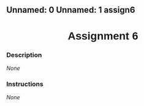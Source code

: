 Unnamed:  0 Unnamed:  1
assign6 <h1  style="font-family:  Verdana,  Geneva,  sans-serif;  text-align:center">Assignment  6</h1> 
--- 
 
###  Description 
*None* 
 
###  Instructions 
*None*
